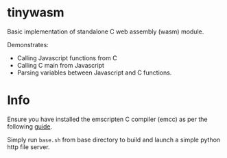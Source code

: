 # tinywasm

Basic implementation of standalone C web assembly (wasm) module.

Demonstrates:
* Calling Javascript functions from C
* Calling C main from Javascript
* Parsing variables between Javascript and C functions.

# Info

Ensure you have installed the emscripten C compiler (emcc) as per the following [guide](https://emscripten.org/docs/getting_started/downloads.html).

Simply run `base.sh` from base directory to build and launch a simple python http file server.
